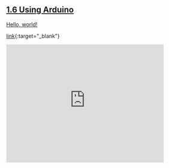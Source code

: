 
## [1.6 Using Arduino](https://123d.circuits.io/circuits/996751-1-6-using-arduino/embed#breadboard)


<a href="https://123d.circuits.io/circuits/996751-1-6-using-arduino/embed#breadboard" target="_blank">Hello, world!</a>


[link](https://123d.circuits.io/circuits/996751-1-6-using-arduino/embed#breadboard){:target="_blank"}


<iframe width="420" height="315" src="http://www.youtube.com/embed/dQw4w9WgXcQ" frameborder="0" allowfullscreen></iframe>
